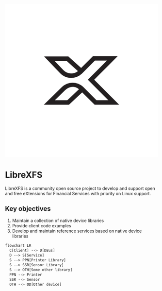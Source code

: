![logo.png](logo.png)

# LibreXFS

LibreXFS is a community open source project to develop and support open and free eXtensions for Financial Services with priority on Linux support.

## Key objectives

1. Maintain a collection of native device libraries
2. Provide client code examples
3. Develop and maintain reference services based on native device libraries

```mermaid
flowchart LR
  C[Client] --> D[DBus]
  D --> S[Service]
  S --> PPN[Printer Library]
  S --> SSR[Sensor Library]
  S --> OTH[Some other library]
  PPN --> Printer
  SSR --> Sensor
  OTH --> OD[Other device]
```
